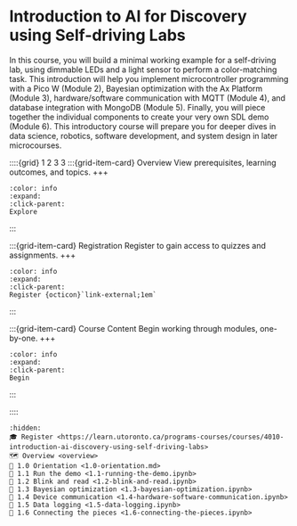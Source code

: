

<!--- WARNING: THIS IS AN AUTO-GENERATED FILE. DO NOT EDIT DIRECTLY. Instead,
edit in docs/course-data.yaml and run the `scripts/generate_overviews.py` file
or modify src/ac_microcourses/index.md.jinja. --->
# Introduction to AI for Discovery using Self-driving Labs

In this course, you will build a minimal working example for a self-driving lab, using dimmable LEDs and a light sensor to perform a color-matching task. This introduction will help you implement microcontroller programming with a Pico W (Module 2), Bayesian optimization with the Ax Platform (Module 3), hardware/software communication with MQTT (Module 4), and database integration with MongoDB (Module 5). Finally, you will piece together the individual components to create your very own SDL demo (Module 6). This introductory course will prepare you for deeper dives in data science, robotics, software development, and system design in later microcourses.

::::{grid} 1 2 3 3
:::{grid-item-card}  Overview
View prerequisites, learning outcomes, and topics.
+++
```{button-ref} overview
:color: info
:expand:
:click-parent:
Explore
```
:::

:::{grid-item-card}  Registration
Register to gain access to quizzes and assignments.
+++
```{button-link} https://learn.utoronto.ca/programs-courses/courses/4010-introduction-ai-discovery-using-self-driving-labs
:color: info
:expand:
:click-parent:
Register {octicon}`link-external;1em`
```

:::

:::{grid-item-card}  Course Content
Begin working through modules, one-by-one.
+++
```{button-ref} 1.0-orientation
:color: info
:expand:
:click-parent:
Begin
```
:::

::::


```{toctree}
:hidden:
🎓 Register <https://learn.utoronto.ca/programs-courses/courses/4010-introduction-ai-discovery-using-self-driving-labs>
🗺️ Overview <overview>
🧩 1.0 Orientation <1.0-orientation.md>
🧩 1.1 Run the demo <1.1-running-the-demo.ipynb>
🧩 1.2 Blink and read <1.2-blink-and-read.ipynb>
🧩 1.3 Bayesian optimization <1.3-bayesian-optimization.ipynb>
🧩 1.4 Device communication <1.4-hardware-software-communication.ipynb>
🧩 1.5 Data logging <1.5-data-logging.ipynb>
🧩 1.6 Connecting the pieces <1.6-connecting-the-pieces.ipynb>
```
